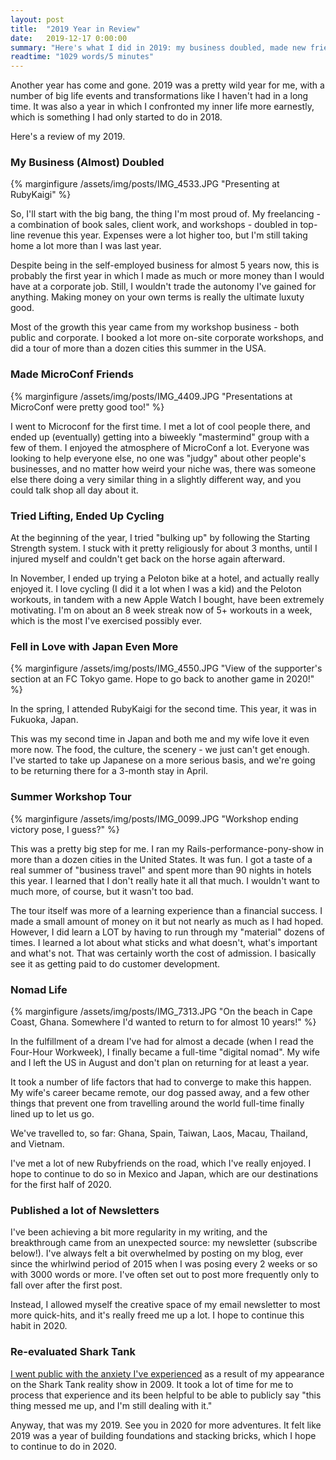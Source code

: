 ```yaml
---
layout: post
title:  "2019 Year in Review"
date:   2019-12-17 0:00:00
summary: "Here's what I did in 2019: my business doubled, made new friends, stretched myself and picked up some new habits."
readtime: "1029 words/5 minutes"
---
```


Another year has come and gone. 2019 was a pretty wild year for me, with a number of big life events and transformations like I haven't had in a long time. It was also a year in which I confronted my inner life more earnestly, which is something I had only started to do in 2018.

Here's a review of my 2019.

### My Business (Almost) Doubled

{% marginfigure /assets/img/posts/IMG_4533.JPG "Presenting at RubyKaigi" %}

So, I'll start with the big bang, the thing I'm most proud of. My freelancing - a combination of book sales, client work, and workshops - doubled in top-line revenue this year. Expenses were a lot higher too, but I'm still taking home a lot more than I was last year.

Despite being in the self-employed business for almost 5 years now, this is probably the first year in which I made as much or more money than I would have at a corporate job. Still, I wouldn't trade the autonomy I've gained for anything. Making money on your own terms is really the ultimate luxuty good.

Most of the growth this year came from my workshop business - both public and corporate. I booked a lot more on-site corporate workshops, and did a tour of more than a dozen cities this summer in the USA.

### Made MicroConf Friends

{% marginfigure /assets/img/posts/IMG_4409.JPG "Presentations at MicroConf were pretty good too!" %}

I went to Microconf for the first time. I met a lot of cool people there, and ended up (eventually) getting into a biweekly "mastermind" group with a few of them. I enjoyed the atmosphere of MicroConf a lot. Everyone was looking to help everyone else, no one was "judgy" about other people's businesses, and no matter how weird your niche was, there was someone else there doing a very similar thing in a slightly different way, and you could talk shop all day about it.

### Tried Lifting, Ended Up Cycling

At the beginning of the year, I tried "bulking up" by following the Starting Strength system. I stuck with it pretty religiously for about 3 months, until I injured myself and couldn't get back on the horse again afterward.

In November, I ended up trying a Peloton bike at a hotel, and actually really enjoyed it. I love cycling (I did it a lot when I was a kid) and the Peloton workouts, in tandem with a new Apple Watch I bought, have been extremely motivating. I'm on about an 8 week streak now of 5+ workouts in a week, which is the most I've exercised possibly ever.

### Fell in Love with Japan Even More

{% marginfigure /assets/img/posts/IMG_4550.JPG "View of the supporter's section at an FC Tokyo game. Hope to go back to another game in 2020!" %}

In the spring, I attended RubyKaigi for the second time. This year, it was in Fukuoka, Japan.

This was my second time in Japan and both me and my wife love it even more now. The food, the culture, the scenery - we just can't get enough. I've started to take up Japanese on a more serious basis, and we're going to be returning there for a 3-month stay in April.

### Summer Workshop Tour

{% marginfigure /assets/img/posts/IMG_0099.JPG "Workshop ending victory pose, I guess?" %}

This was a pretty big step for me. I ran my Rails-performance-pony-show in more than a dozen cities in the United States. It was fun. I got a taste of a real summer of "business travel" and spent more than 90 nights in hotels this year. I learned that I don't really hate it all that much. I wouldn't want to much more, of course, but it wasn't too bad.

The tour itself was more of a learning experience than a financial success. I made a small amount of money on it but not nearly as much as I had hoped. However, I did learn a LOT by having to run through my "material" dozens of times. I learned a lot about what sticks and what doesn't, what's important and what's not. That was certainly worth the cost of admission. I basically see it as getting paid to do customer development.

### Nomad Life

{% marginfigure /assets/img/posts/IMG_7313.JPG "On the beach in Cape Coast, Ghana. Somewhere I'd wanted to return to for almost 10 years!" %}

In the fulfillment of a dream I've had for almost a decade (when I read the Four-Hour Workweek), I finally became a full-time "digital nomad". My wife and I left the US in August and don't plan on returning for at least a year.

It took a number of life factors that had to converge to make this happen. My wife's career became remote, our dog passed away, and a few other things that prevent one from travelling around the world full-time finally lined up to let us go.

We've travelled to, so far: Ghana, Spain, Taiwan, Laos, Macau, Thailand, and Vietnam.

I've met a lot of new Rubyfriends on the road, which I've really enjoyed. I hope to continue to do so in Mexico and Japan, which are our destinations for the first half of 2020.

### Published a lot of Newsletters

I've been achieving a bit more regularity in my writing, and the breakthrough came from an unexpected source: my newsletter (subscribe below!). I've always felt a bit overwhelmed by posting on my blog, ever since the whirlwind period of 2015 when I was posing every 2 weeks or so with 3000 words or more. I've often set out to post more frequently only to fall over after the first post.

Instead, I allowed myself the creative space of my email newsletter to most more quick-hits, and it's really freed me up a lot. I hope to continue this habit in 2020.

### Re-evaluated Shark Tank

[I went public with the anxiety I've experienced](https://www.nateberkopec.com/blog/2017/10/04/failing-on-shark-tank-changed-my-life.html) as a result of my appearance on the Shark Tank reality show in 2009. It took a lot of time for me to process that experience and its been helpful to be able to publicly say "this thing messed me up, and I'm still dealing with it."

Anyway, that was my 2019. See you in 2020 for more adventures. It felt like 2019 was a year of building foundations and stacking bricks, which I hope to continue to do in 2020.
